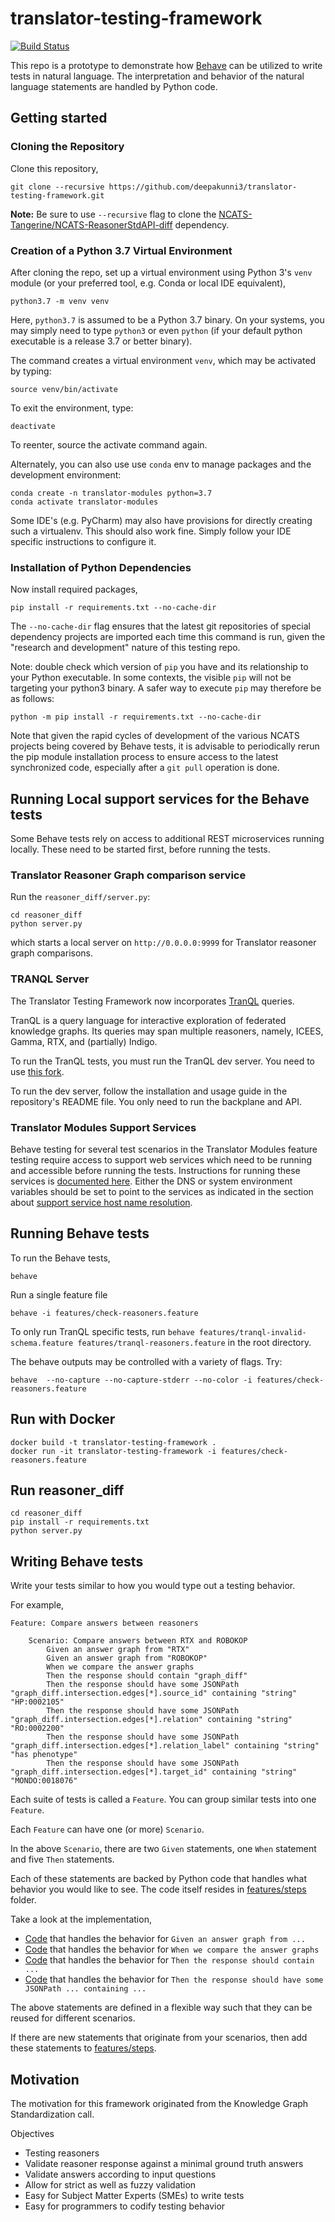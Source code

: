 # translator-testing-framework

[![Build Status](https://travis-ci.org/deepakunni3/translator-testing-framework.svg?branch=master)](https://travis-ci.org/deepakunni3/translator-testing-framework)

This repo is a prototype to demonstrate how [Behave](https://behave.readthedocs.io/en/latest/) can be utilized to write tests in natural language. The interpretation and behavior of the natural language statements are handled by Python code.

## Getting started

### Cloning the Repository

Clone this repository,
```
git clone --recursive https://github.com/deepakunni3/translator-testing-framework.git
```

**Note:** Be sure to use `--recursive` flag to clone the 
[NCATS-Tangerine/NCATS-ReasonerStdAPI-diff](https://github.com/NCATS-Tangerine/NCATS-ReasonerStdAPI-diff) dependency.

### Creation of a Python 3.7 Virtual Environment

After cloning the repo, set up a virtual environment using Python 3's `venv` module (or your preferred tool, e.g. 
Conda or local IDE equivalent),

```
python3.7 -m venv venv
```

Here, `python3.7` is assumed to be a Python 3.7 binary. On your systems, you may simply need to type `python3` or even 
`python` (if your default python executable is a release 3.7 or better binary).

The command creates a virtual environment `venv`, which may be activated by typing:

```
source venv/bin/activate
```

To exit the environment, type:

```
deactivate
```

To reenter, source the activate command again.

Alternately, you can also use use `conda` env to manage packages and the development environment:

```
conda create -n translator-modules python=3.7
conda activate translator-modules
```

Some IDE's (e.g. PyCharm) may also have provisions for directly creating such a virtualenv. This should also work fine. 
Simply follow your IDE specific instructions to configure it.

### Installation of Python Dependencies

Now install required packages,

```
pip install -r requirements.txt --no-cache-dir
```

The `--no-cache-dir` flag ensures that the latest git repositories of special dependency projects are imported each 
time this command is run, given the "research and development" nature of this testing repo.

Note: double check which version of `pip` you have and its relationship to your Python executable. In some contexts, 
the visible `pip` will not be targeting your python3 binary. A safer way to execute `pip` may therefore be as follows: 

```
python -m pip install -r requirements.txt --no-cache-dir
```

Note that given the rapid cycles of development of the various NCATS projects being covered by Behave tests, it is 
advisable to periodically rerun the pip module installation process to ensure access to the latest synchronized code, 
especially after a `git pull` operation is done.

## Running Local support services for the Behave tests

Some Behave tests rely on access to additional REST microservices running locally. These need to be started first, 
before running the tests.

### Translator Reasoner Graph comparison service

Run the  `reasoner_diff/server.py`:
 
```
cd reasoner_diff
python server.py
```

which starts a local server on `http://0.0.0.0:9999` for Translator reasoner graph comparisons.

### TRANQL Server

The Translator Testing Framework now incorporates [TranQL](https://github.com/NCATS-Tangerine/tranql) queries.

TranQL is a query language for interactive exploration of federated knowledge graphs. Its queries may span multiple 
reasoners, namely, ICEES, Gamma, RTX, and (partially) Indigo.

To run the TranQL tests, you must run the TranQL dev server. You need to use 
[this fork](https://github.com/frostyfan109/tranql/).

To run the dev server, follow the installation and usage guide in the repository's README file. 
You only need to run the backplane and API.

### Translator Modules Support Services

Behave testing for several test scenarios in the Translator Modules feature testing require access to support web 
services which need to be running and accessible before running the tests.  Instructions for running these services is 
[documented here](https://github.com/ncats/translator-modules#special-prerequisite-for-running-the-translator-modules).
Either the DNS or system environment variables should be set to point to the services as indicated in the section about 
[support service host name resolution](https://github.com/ncats/translator-modules#service-host-name-resolution).

## Running Behave tests

To run the Behave tests,
```
behave
```

Run a single feature file

```shell
behave -i features/check-reasoners.feature
```

To only run TranQL specific tests, run 
`behave features/tranql-invalid-schema.feature features/tranql-reasoners.feature` in the root directory.

The behave outputs may be controlled with a variety of flags. Try:

```shell
behave  --no-capture --no-capture-stderr --no-color -i features/check-reasoners.feature
```


## Run with Docker

```shell
docker build -t translator-testing-framework .
docker run -it translator-testing-framework -i features/check-reasoners.feature
```

## Run reasoner_diff

```shell
cd reasoner_diff
pip install -r requirements.txt
python server.py
```



## Writing Behave tests

Write your tests similar to how you would type out a testing behavior.

For example,
```
Feature: Compare answers between reasoners

    Scenario: Compare answers between RTX and ROBOKOP
        Given an answer graph from "RTX"
        Given an answer graph from "ROBOKOP"
        When we compare the answer graphs
        Then the response should contain "graph_diff"
        Then the response should have some JSONPath "graph_diff.intersection.edges[*].source_id" containing "string" "HP:0002105"
        Then the response should have some JSONPath "graph_diff.intersection.edges[*].relation" containing "string" "RO:0002200"
        Then the response should have some JSONPath "graph_diff.intersection.edges[*].relation_label" containing "string" "has phenotype"
        Then the response should have some JSONPath "graph_diff.intersection.edges[*].target_id" containing "string" "MONDO:0018076"

```

Each suite of tests is called a `Feature`. You can group similar tests into one `Feature`.

Each `Feature` can have one (or more) `Scenario`.

In the above `Scenario`, there are two `Given` statements, one `When` statement and five `Then` statements.

Each of these statements are backed by Python code that handles what behavior you would like to see. The code itself resides in [features/steps](https://github.com/deepakunni3/translator-testing-framework/tree/master/features/steps) folder.

Take a look at the implementation,
- [Code](https://github.com/deepakunni3/translator-testing-framework/blob/dfb8183b1cf106ab415acc923d8466b262493a00/features/steps/steps.py#L33) that handles the behavior for `Given an answer graph from ...`
- [Code](https://github.com/deepakunni3/translator-testing-framework/blob/dfb8183b1cf106ab415acc923d8466b262493a00/features/steps/steps.py#L81) that handles the behavior for `When we compare the answer graphs`
- [Code](https://github.com/deepakunni3/translator-testing-framework/blob/dfb8183b1cf106ab415acc923d8466b262493a00/features/steps/steps.py#L106) that handles the behavior for `Then the response should contain ...`
- [Code](https://github.com/deepakunni3/translator-testing-framework/blob/dfb8183b1cf106ab415acc923d8466b262493a00/features/steps/steps.py#L143) that handles the behavior for `Then the response should have some JSONPath ... containing ...`


The above statements are defined in a flexible way such that they can be reused for different scenarios.

If there are new statements that originate from your scenarios, then add these statements to [features/steps](https://github.com/deepakunni3/translator-testing-framework/tree/master/features/steps).

## Motivation

The motivation for this framework originated from the Knowledge Graph Standardization call.

Objectives
- Testing reasoners
- Validate reasoner response against a minimal ground truth answers
- Validate answers according to input questions
- Allow for strict as well as fuzzy validation
- Easy for Subject Matter Experts (SMEs) to write tests
- Easy for programmers to codify testing behavior
